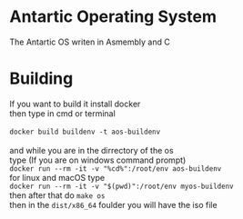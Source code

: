 # Antartic Operating System
The Antartic OS writen in Asmembly and C
# Building
If you want to build it install docker<br/>
then type in cmd or terminal<br/>
<br/>
`docker build buildenv -t aos-buildenv`<br/>
<br/>
and while you are in the dirrectory of the os<br/>
type (If you are on windows command prompt)<br/>
`docker run --rm -it -v "%cd%":/root/env aos-buildenv`<br/>
for linux and macOS type<br/>
`docker run --rm -it -v "$(pwd)":/root/env myos-buildenv`
<br/>
then after that do `make os`<br/>
then in the `dist/x86_64` foulder you will have the iso file
